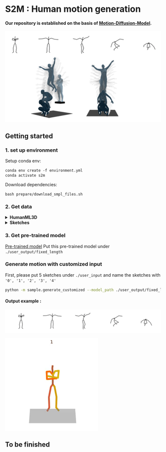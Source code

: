 # S2M : Human motion generation 


[//]: # (![teaser]&#40;https://github.com/GuyTevet/mdm-page/raw/main/static/figures/github.gif&#41;)

#### Our repository is established on the basis of [Motion-Diffusion-Model](https://github.com/GuyTevet/motion-diffusion-model).


![example](user_output/fixed_length/user_input_2_seed10/input2_rendered.png)

## Getting started

### 1. set up environment
Setup conda env:
```shell
conda env create -f environment.yml
conda activate s2m
```

Download dependencies:


```shell
bash prepare/download_smpl_files.sh
```


### 2. Get data

<details>
  <summary><b>HumanML3D</b></summary>

There are two paths to get the data:

(a) **Go the easy way if** you just want to generate text-to-motion (excluding editing which does require motion capture data)

(b) **Get full data** to train and evaluate the model.


#### a. The easy way (text only)

**HumanML3D** - Clone HumanML3D, then copy the data dir to our repository:

```shell
cd ..
git clone https://github.com/EricGuo5513/HumanML3D.git
unzip ./HumanML3D/HumanML3D/texts.zip -d ./HumanML3D/HumanML3D/
cp -r HumanML3D/HumanML3D motion-diffusion-model/dataset/HumanML3D
cd HumanMotionGeneration
```


#### b. Full data (text + motion capture)

**HumanML3D** - Follow the instructions in [HumanML3D](https://github.com/EricGuo5513/HumanML3D.git),
then copy the result dataset to our repository:

```shell
cp -r ../HumanML3D/HumanML3D ./test_data
```

**KIT** - Download from [HumanML3D](https://github.com/EricGuo5513/HumanML3D.git) (no processing needed this time) and the place result in `./dataset/KIT-ML`
</details>

<details>
  <summary><b>Sketches</b></summary>

**generate sketches for HumanML3D dataset** 
```bash
python -m data_loaders.humanml.utils.plot_train
```
The sketches will be saved under `./test_data/sketches`
</details>

### 3. Get pre-trained model 
[Pre-trained model](https://drive.google.com/drive/folders/1AHbj1Ma7qvuAKkHQ8RrkkGZ6Tce2CKdn?usp=drive_link)
Put this pre-trained model under `./user_output/fixed_length`


### Generate motion with customized input 
First, please put 5 sketches under `./user_input` and name the sketches with `'0', '1', '2', '3', '4'`

```bash
python -m sample.generate_customized --model_path ./user_output/fixed_length/fixed_length.pth --seed 15
```

#### Output example :

![example](user_output/fixed_length/user_input_2_seed10/input2.png)

![example](user_output/fixed_length/user_input_2_seed10/sample00_rep01_0.gif)

## To be finished
